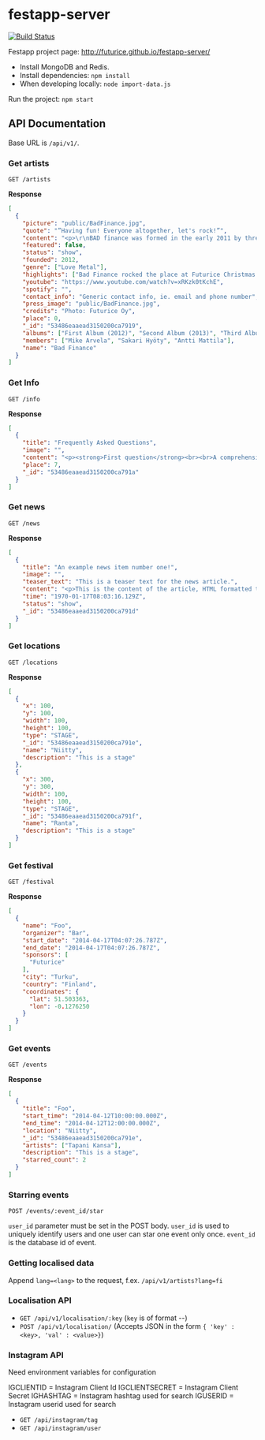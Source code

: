 festapp-server
==============

[![Build Status](https://travis-ci.org/futurice/festapp-server.svg?branch=travis)](https://travis-ci.org/futurice/festapp-server)

Festapp project page: http://futurice.github.io/festapp-server/

* Install MongoDB and Redis.
* Install dependencies: `npm install`
* When developing locally: `node import-data.js`

Run the project: `npm start`

## API Documentation

Base URL is `/api/v1/`.

### Get artists
`GET /artists`

**Response**
```json
[
  {
    "picture": "public/BadFinance.jpg",
    "quote": "”Having fun! Everyone altogether, let's rock!”",
    "content": "<p>\r\nBAD finance was formed in the early 2011 by three guys, Sakari, Antti and Jari, all working at Futurice Tampere. The band started reheasing at Jari's student dorm in Hervanta but after Futurice office moved into bigger premises the boys got their own band room.</p>\r\n",
    "featured": false,
    "status": "show",
    "founded": 2012,
    "genre": ["Love Metal"],
    "highlights": ["Bad Finance rocked the place at Futurice Christmas Party 2012."],
    "youtube": "https://www.youtube.com/watch?v=xRKzk0tKchE",
    "spotify": "",
    "contact_info": "Generic contact info, ie. email and phone number",
    "press_image": "public/BadFinance.jpg",
    "credits": "Photo: Futurice Oy",
    "place": 0,
    "_id": "53486eaaead3150200ca7919",
    "albums": ["First Album (2012)", "Second Album (2013)", "Third Album (2014)"],
    "members": ["Mike Arvela", "Sakari Hyöty", "Antti Mattila"],
    "name": "Bad Finance"
  }
]
```

### Get Info
`GET /info`

**Response**
```json
[
  {
    "title": "Frequently Asked Questions",
    "image": "",
    "content": "<p><strong>First question</strong><br><br>A comprehensive response<br><br>Second question<br>A comprehensive response<br><br><br></p>\r\n",
    "place": 7,
    "_id": "53486eaaead3150200ca791a"
  }
]
```

### Get news

`GET /news`

**Response**
```json
[
  {
    "title": "An example news item number one!",
    "image": "",
    "teaser_text": "This is a teaser text for the news article.",
    "content": "<p>This is the content of the article, HTML formatted to your liking.</p><br><br>\r\n",
    "time": "1970-01-17T08:03:16.129Z",
    "status": "show",
    "_id": "53486eaaead3150200ca791d"
  }
]
```

### Get locations
`GET /locations`

**Response**
```json
[
  {
    "x": 100,
    "y": 100,
    "width": 100,
    "height": 100,
    "type": "STAGE",
    "_id": "53486eaaead3150200ca791e",
    "name": "Niitty",
    "description": "This is a stage"
  },
  {
    "x": 300,
    "y": 300,
    "width": 100,
    "height": 100,
    "type": "STAGE",
    "_id": "53486eaaead3150200ca791f",
    "name": "Ranta",
    "description": "This is a stage"
  }
]
```

### Get festival
`GET /festival`

**Response**
```json
[
  {
    "name": "Foo",
    "organizer": "Bar",
    "start_date": "2014-04-17T04:07:26.787Z",
    "end_date": "2014-04-17T04:07:26.787Z",
    "sponsors": [
      "Futurice"
    ],
    "city": "Turku",
    "country": "Finland",
    "coordinates": {
      "lat": 51.503363,
      "lon": -0.1276250
    }
  }
]
```

### Get events
`GET /events`

**Response**
```json
[
  {
    "title": "Foo",
    "start_time": "2014-04-12T10:00:00.000Z",
    "end_time": "2014-04-12T12:00:00.000Z",
    "location": "Niitty",
    "_id": "53486eaaead3150200ca791e",
    "artists": ["Tapani Kansa"],
    "description": "This is a stage",
    "starred_count": 2
  }
]
```
### Starring events

`POST /events/:event_id/star`

`user_id` parameter must be set in the POST body. `user_id` is used to uniquely identify users and one user can star one event only once. `event_id` is the database id of event.

### Getting localised data

Append `lang=<lang>` to the request, f.ex. `/api/v1/artists?lang=fi`

### Localisation API
* `GET /api/v1/localisation/:key` (`key` is of format <fieldname>-<value>-<lang>)
* `POST /api/v1/localisation/` (Accepts JSON in the form `{ 'key' : <key>, 'val' : <value>}`)


### Instagram API
Need environment variables for configuration

IGCLIENTID = Instagram Client Id
IGCLIENTSECRET = Instagram Client Secret
IGHASHTAG = Instagram hashtag used for search
IGUSERID = Instagram userid used for search

* `GET /api/instagram/tag`
* `GET /api/instagram/user`


